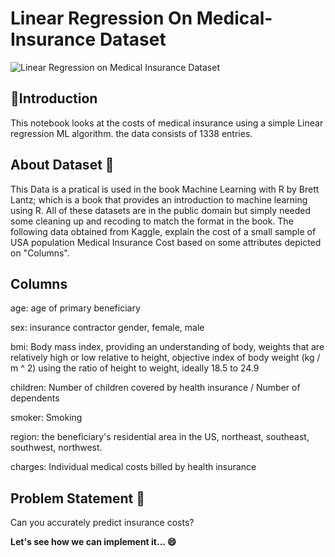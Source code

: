 # **Linear Regression On Medical-Insurance Dataset**
![Linear Regression on Medical Insurance Dataset ](https://e7.pngegg.com/pngimages/452/190/png-clipart-health-insurance-health-care-star-health-and-allied-insurance-health-insurance-service-insurance.png) 

## **📍Introduction**
This notebook looks at the costs of medical insurance using a simple Linear regression ML algorithm. the data consists of 1338 entries.

## **About Dataset 📑**

This Data is a pratical is used in the book Machine Learning with R by Brett Lantz; which is a book that provides an introduction to machine learning using R. All of these datasets are in the public domain but simply needed some cleaning up and recoding to match the format in the book. The following data obtained from Kaggle, explain the cost of a small sample of USA population Medical Insurance Cost based on some attributes depicted on "Columns".
## **Columns**


age: age of primary beneficiary

sex: insurance contractor gender, female, male

bmi: Body mass index, providing an understanding of body, weights that are relatively high or low relative to height,
objective index of body weight (kg / m ^ 2) using the ratio of height to weight, ideally 18.5 to 24.9

children: Number of children covered by health insurance / Number of dependents

smoker: Smoking

region: the beneficiary's residential area in the US, northeast, southeast, southwest, northwest.

charges: Individual medical costs billed by health insurance
## **Problem Statement 📝**

Can you accurately predict insurance costs? 

**Let's see how we can implement it... 😄**
